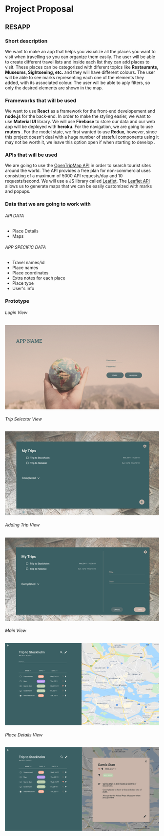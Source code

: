 # Project Proposal

## RESAPP

### Short description

We want to make an app that helps you visualize all the places you want to visit when travelling so you can organize them easily. The user will be able to create different travel lists and inside each list they can add places to visit. These places can be categorized with diferent topics like **Restaurants, Museums, Sightseeing, etc.** and they will have different colours. The user will be able to see marks representing each one of the elements they added, with its associated colour. The user will be able to aply filters, so only the desired elements are shown in the map. 

### Frameworks that will be used

We want to use **React** as a framework for the front-end developement and **node.js** for the back-end. In order to make the styling easier, we want to use **Material UI** library. We will use **Firebase** to store our data and our web app will be deployed with **heroku**. For the navigation, we are going to use **routers** . For the model state, we first wanted to use **Redux**, however, since this project doesn't deal with a huge number of stateful components using it may not be worth it, we leave this option open if when starting to develop . 

### APIs that will be used

We are going to use the [OpenTripMap API](https://opentripmap.io/product) in order to search tourist sites around the world. The API provides a free plan for non-commercial uses consisting of a maximum of 5000 API requests/day and 10 requests/second. We will use a JS library called [Leaflet](https://leafletjs.com/). The [Leaflet API](https://leafletjs.com/reference.html) allows us to generate maps that we can be easily customized with marks and popups.

### Data that we are going to work with 

###### API DATA
- Place Details
- Maps
###### APP SPECIFIC DATA

- Travel names/id
- Place names
- Place coordinates
- Extra notes for each place
- Place type
- User's info

### Prototype

###### Login View
![Login Image](/Proposal_imgs/LoginView.png)
###### Trip Selector View
![Trip Selector Image](/Proposal_imgs/Trip_Selection_View.png)
###### Adding Trip View
![Adding Image](/Proposal_imgs/Adding_Trip_View.png)
###### Main View
![Main View Image](/Proposal_imgs/MainView.png)
###### Place Details View
![Details Image](/Proposal_imgs/Place_Details_View.png)

